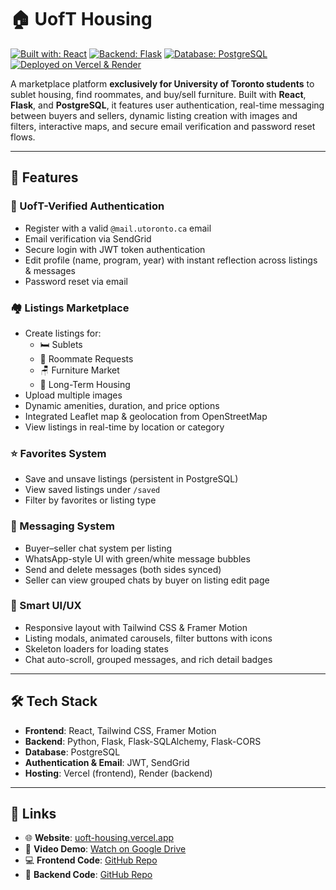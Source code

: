 # 🏠 UofT Housing

[![Built with: React](https://img.shields.io/badge/Built%20with-React-61DAFB?style=for-the-badge&logo=react&logoColor=black)](https://reactjs.org/)
[![Backend: Flask](https://img.shields.io/badge/Backend-Flask-000000?style=for-the-badge&logo=flask&logoColor=white)](https://flask.palletsprojects.com/)
[![Database: PostgreSQL](https://img.shields.io/badge/Database-PostgreSQL-336791?style=for-the-badge&logo=postgresql&logoColor=white)](https://www.postgresql.org/)
[![Deployed on Vercel & Render](https://img.shields.io/badge/Hosted%20on-Vercel%20&%20Render-000000?style=for-the-badge&logo=vercel&logoColor=white)](https://uoft-housing.vercel.app)

A marketplace platform **exclusively for University of Toronto students** to sublet housing, find roommates, and buy/sell furniture. Built with **React**, **Flask**, and **PostgreSQL**, it features user authentication, real-time messaging between buyers and sellers, dynamic listing creation with images and filters, interactive maps, and secure email verification and password reset flows.

---

## 🚀 Features

### 🔐 UofT-Verified Authentication
- Register with a valid `@mail.utoronto.ca` email
- Email verification via SendGrid
- Secure login with JWT token authentication
- Edit profile (name, program, year) with instant reflection across listings & messages
- Password reset via email

### 🏘️ Listings Marketplace
- Create listings for:
  - 🛏️ Sublets
  - 🧍 Roommate Requests
  - 🪑 Furniture Market
  - 🏡 Long-Term Housing
- Upload multiple images
- Dynamic amenities, duration, and price options
- Integrated Leaflet map & geolocation from OpenStreetMap
- View listings in real-time by location or category

### ⭐ Favorites System
- Save and unsave listings (persistent in PostgreSQL)
- View saved listings under `/saved`
- Filter by favorites or listing type

### 💬 Messaging System
- Buyer–seller chat system per listing
- WhatsApp-style UI with green/white message bubbles
- Send and delete messages (both sides synced)
- Seller can view grouped chats by buyer on listing edit page

### 🧠 Smart UI/UX
- Responsive layout with Tailwind CSS & Framer Motion
- Listing modals, animated carousels, filter buttons with icons
- Skeleton loaders for loading states
- Chat auto-scroll, grouped messages, and rich detail badges

---

## 🛠 Tech Stack

- **Frontend**: React, Tailwind CSS, Framer Motion  
- **Backend**: Python, Flask, Flask-SQLAlchemy, Flask-CORS  
- **Database**: PostgreSQL  
- **Authentication & Email**: JWT, SendGrid  
- **Hosting**: Vercel (frontend), Render (backend)

---

## 🔗 Links

- 🌐 **Website**: [uoft-housing.vercel.app](https://uoft-housing.vercel.app/)  
- 🎥 **Video Demo**: [Watch on Google Drive](https://drive.google.com/file/d/1EzaCifBafGvaQluX7zmfk1MRs3IsTnuR/view) 
- 💻 **Frontend Code**: [GitHub Repo](https://github.com/nathwung/uoft-housing-frontend)  
- 🔧 **Backend Code**: [GitHub Repo](https://github.com/nathwung/uoft-housing-backend)  

